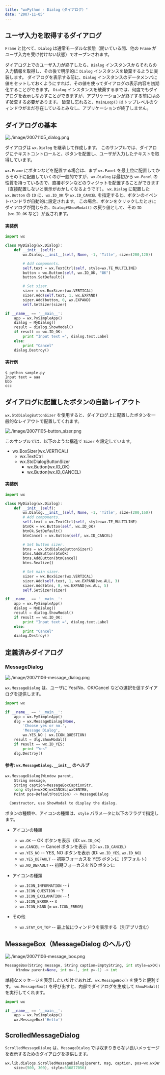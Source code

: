 ```yaml
---
title: "wxPython - Dialog（ダイアログ）"
date: "2007-11-05"
---
```


ユーザ入力を取得するダイアログ
----

`Frame` と比べて、`Dialog` は通常モーダルな状態（開いている間、他の `Frame` がユーザ入力を受け付けない状態）でオープンされます。

ダイアログ上でのユーザ入力が終了したら、`Dialog` インスタンスからそれらの入力情報を取得し、その後で明示的に `Dialog` インスタンスを破棄するように実装します。
ダイアログを表示する前に、`Dialog` インスタンスのデータメンバに値をセットしておくようにすれば、その値を使ってダイアログの表示内容を初期化することができます。
`Dialog` インスタンスを破棄するまでは、何度でもダイアログを表示しなおすことができますが、アプリケーションが終了する前には必ず破棄する必要があります。
破棄し忘れると、`MainLoop()` はトップレベルのウィンドウがまだ存在しているとみなし、アプリケーションが終了しません。


ダイアログの基本
----

![./image/20071105_dialog.png](./image/20071105_dialog.png)

ダイアログは `wx.Dialog` を継承して作成します。
このサンプルでは、ダイアログにテキストコントロールと、ボタンを配置し、ユーザが入力したテキストを取得しています。

`wx.Frame` にボタンなどを配置する場合は、まず `wx.Panel` を最上位に配置してからその下に配置していくのが一般的ですが、`wx.Dialog` は最初から `wx.Panel` の性質を持っているので、直接ボタンなどのウィジットを配置することができます（直接配置しないと表示がおかしくなるようです）。
`wx.Dialog` に配置した `wx.Button` の `ID` に、`wx.ID_OK` や `wx.ID_CANCEL` を指定すると、ボタンのイベントハンドラが自動的に設定されます。
この場合、ボタンをクリックしたときにダイアログが閉じられ、`Dialog#ShowModal()` の戻り値として、その `ID`（`wx.ID_OK` など）が返されます。

#### 実装例

```python
import wx

class MyDialog(wx.Dialog):
    def __init__(self):
        wx.Dialog.__init__(self, None, -1, 'Title', size=(200,120))

        # Add components.
        self.text = wx.TextCtrl(self, style=wx.TE_MULTILINE)
        button = wx.Button(self, wx.ID_OK, "OK")
        button.SetDefault()

        # Set sizer.
        sizer = wx.BoxSizer(wx.VERTICAL)
        sizer.Add(self.text, 1, wx.EXPAND)
        sizer.Add(button, 0, wx.EXPAND)
        self.SetSizer(sizer)

if __name__ == '__main__':
    app = wx.PySimpleApp()
    dialog = MyDialog()
    result = dialog.ShowModal()
    if result == wx.ID_OK:
        print "Input text =", dialog.text.Label
    else:
        print "Cancel"
    dialog.Destroy()
```

#### 実行例

```
$ python sample.py
Input text = aaa
bbb
ccc
```


ダイアログに配置したボタンの自動レイアウト
----

`wx.StdDialogButtonSizer` を使用すると、ダイアログ上に配置したボタンを一般的なレイアウトで配置してくれます。

![./image/20071105-button_sizer.png](./image/20071105-button_sizer.png)

このサンプルでは、以下のような構造で `Sizer` を設定しています。

- wx.BoxSizer(wx.VERTICAL)
  - wx.TextCtrl
  - wx.StdDialogButtonSizer
    - wx.Button(wx.ID_OK)
    - wx.Button(wx.ID_CANCEL)

#### 実装例

```python
import wx

class MyDialog(wx.Dialog):
    def __init__(self):
        wx.Dialog.__init__(self, None, -1, 'Title', size=(200,160))
        # Add components.
        self.text = wx.TextCtrl(self, style=wx.TE_MULTILINE)
        btnOk = wx.Button(self, wx.ID_OK)
        btnOk.SetDefault()
        btnCancel = wx.Button(self, wx.ID_CANCEL)

        # Set button sizer.
        btns = wx.StdDialogButtonSizer()
        btns.AddButton(btnOk)
        btns.AddButton(btnCancel)
        btns.Realize()

        # Set main sizer.
        sizer = wx.BoxSizer(wx.VERTICAL)
        sizer.Add(self.text, 1, wx.EXPAND|wx.ALL, 3)
        sizer.Add(btns, 0, wx.EXPAND|wx.ALL, 5)
        self.SetSizer(sizer)

if __name__ == '__main__':
    app = wx.PySimpleApp()
    dialog = MyDialog()
    result = dialog.ShowModal()
    if result == wx.ID_OK:
        print "Input text =", dialog.text.Label
    else:
        print "Cancel"
    dialog.Destroy()
```


定義済みダイアログ
----

### MessageDialog

![./image/20071106-message_dialog.png](./image/20071106-message_dialog.png)

`wx.MessageDialog` は、ユーザに Yes/No、OK/Cancel などの選択を促すダイアログを提供します。

```python
import wx

if __name__ == '__main__':
    app = wx.PySimpleApp()
    dlg = wx.MessageDialog(None,
        'Choose yes or no.',
        'Message Dialog',
        wx.YES_NO | wx.ICON_QUESTION)
    result = dlg.ShowModal()
    if result == wx.ID_YES:
        print "Yes"
    dlg.Destroy()
```

#### 参考: `wx.MessageDialog.__init__` のヘルプ

```python
wx.MessageDialog(Window parent,
    String message,
    String caption=MessageBoxCaptionStr,
    long style=wxOK|wxCANCEL|wxCENTRE,
    Point pos=DefaultPosition) -> MessageDialog

  Constructor, use ShowModal to display the dialog.
```

ボタンの種類や、アイコンの種類は、`style` パラメータに以下のフラグで指定します。

- アイコンの種類
  - `wx.OK`          -- OK ボタンを表示（ID: `wx.ID_OK`）
  - `wx.CANCEL`      -- Cancel ボタンを表示（ID: `wx.ID_CANCEL`)
  - `wx.YES_NO`      -- YES, NO ボタンを表示 (ID: `wx.ID_YES`, `wx.ID_NO`)
  - `wx.YES_DEFAULT` -- 初期フォーカスを YES ボタンに（デフォルト）
  - `wx.NO_DEFAULT`  -- 初期フォーカスを NO ボタンに

- アイコンの種類
  - `wx.ICON_INFORMATION` -- i
  - `wx.ICON_QUESTION`    -- ?
  - `wx.ICON_EXCLAMATION` -- !
  - `wx.ICON_ERROR`       -- x
  - `wx.ICON_HAND` (= `wx.ICON_ERROR`)

- その他
  - `wx.STAY_ON_TOP` -- 最上位にウィンドウを表示する（別アプリ含む）


MessageBox（MessageDialog のヘルパ）
----

![./image/20071106-message_box.png](./image/20071106-message_box.png)

```python
MessageBox(String message, String caption=EmptyString, int style=wxOK|wxCENTRE,
     Window parent=None, int x=-1, int y=-1) -> int
```

単純なメッセージを表示したいだけであれば、`wx.MessageBox()` を使うと便利です。
`wx.MessageBox()` を呼び出すと、内部でダイアログを生成して `ShowModal()` を実行してくれます。

```python
import wx

if __name__ == '__main__':
    app = wx.PySimpleApp()
    wx.MessageBox('Hello')
```


ScrolledMessageDialog
----

`ScrolledMessageDialog` は、`MessageDialog` では収まりきらない長いメッセージを表示するためのダイアログを提供します。

```python
wx.lib.dialogs.ScrolledMessageDialog(parent, msg, caption, pos=wx.wxDefaultPosition,
    size=(500, 300), style=536877056)
```

